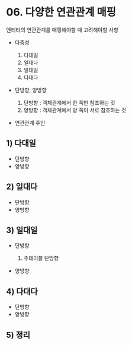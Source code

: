 # 06. 다양한 연관관계 매핑

엔티티의 연관관계를 매핑해야할 때 고려해야할 사항

- 다중성
    1. 다대일
    2. 일대다
    3. 일대일
    4. 다대다

- 단방향, 양방향
    1. 단방향 : 객체관계에서 한 쪽만 참조하는 것
    2. 양방향 : 객체관계에서 양 쪽이 서로 참조하는 것

- 연관관계 주인

## 1) 다대일

- 단방향
- 양방향

## 2) 일대다

- 단방향
- 양방향

## 3) 일대일

- 단방향

    1. 주테이블 단방향


- 양방향

## 4) 다대다

- 단방향
- 양방향

## 5) 정리

